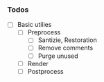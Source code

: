 ### Todos

* [ ] Basic utilies
  * [ ] Preprocess
    * [ ] Santizie, Restoration
    * [ ] Remove comments
    * [ ] Purge unused
  * [ ] Render
  * [ ] Postprocess
